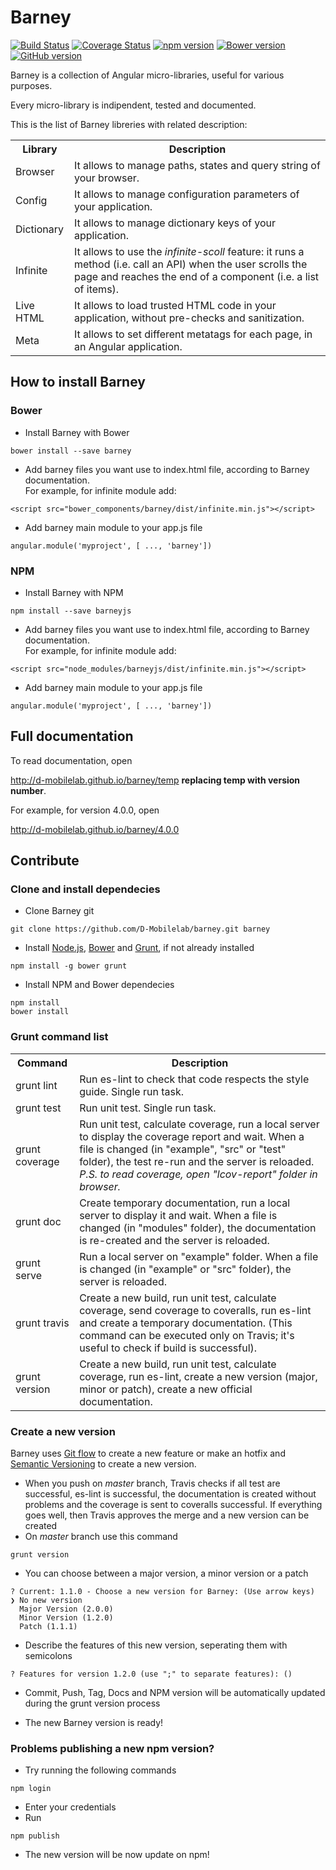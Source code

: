 # Barney

[![Build Status](https://travis-ci.org/D-Mobilelab/barney.svg?branch=master)](https://travis-ci.org/D-Mobilelab/barney)
[![Coverage Status](https://coveralls.io/repos/github/D-Mobilelab/barney/badge.svg?branch=master)](https://coveralls.io/github/D-Mobilelab/barney?branch=master)
[![npm version](https://badge.fury.io/js/barneyjs.svg)](https://badge.fury.io/js/barneyjs)
[![Bower version](https://badge.fury.io/bo/barney.svg)](https://badge.fury.io/bo/barney)
[![GitHub version](https://badge.fury.io/gh/D-Mobilelab%2Fbarney.svg)](https://badge.fury.io/gh/D-Mobilelab%2Fbarney)

Barney is a collection of Angular micro-libraries, useful for various purposes.

Every micro-library is indipendent, tested and documented.

This is the list of Barney libreries with related description: 

<table>
  <tr>
    <th>Library</th>
    <th>Description</th>
  </tr>
  <tr>
    <td>Browser</td>
    <td>It allows to manage paths, states and query string of your browser.</td>
  </tr>
  <tr>
    <td>Config</td>
    <td>It allows to manage configuration parameters of your application.</td>
  </tr>
  <tr>
    <td>Dictionary</td>
    <td>It allows to manage dictionary keys of your application.</td>
  </tr>
  <tr>
    <td>Infinite</td>
    <td>It allows to use the <i>infinite-scoll</i> feature: it runs a method (i.e. call an API) when the user scrolls the page and reaches the end of a component (i.e. a list of items).</td>
  </tr>
  <tr>
    <td>Live HTML</td>
    <td>It allows to load trusted HTML code in your application, without pre-checks and sanitization.</td>
  </tr>
  <tr>
    <td>Meta</td>
    <td>It allows to set different metatags for each page, in an Angular application.</td>
  </tr>
</table>

## How to install Barney
### Bower

- Install Barney with Bower
```
bower install --save barney
```
- Add barney files you want use to index.html file, according to Barney documentation.<br/>For example, for infinite module add:
```
<script src="bower_components/barney/dist/infinite.min.js"></script>
```
- Add barney main module to your app.js file
```
angular.module('myproject', [ ..., 'barney'])
```

### NPM

- Install Barney with NPM
```
npm install --save barneyjs
```
- Add barney files you want use to index.html file, according to Barney documentation.<br/>For example, for infinite module add:
```
<script src="node_modules/barneyjs/dist/infinite.min.js"></script>
```
- Add barney main module to your app.js file
```
angular.module('myproject', [ ..., 'barney'])
```

## Full documentation
To read documentation, open 

http://d-mobilelab.github.io/barney/temp  **replacing temp with version number**. 

For example, for version 4.0.0, open

http://d-mobilelab.github.io/barney/4.0.0 

## Contribute
### Clone and install dependecies
- Clone Barney git
```
git clone https://github.com/D-Mobilelab/barney.git barney
```
- Install [Node.js](https://nodejs.org), [Bower](http://bower.io/) and [Grunt](http://gruntjs.com/), if not already installed
```
npm install -g bower grunt
```
- Install NPM and Bower dependecies
```
npm install
bower install
```

### Grunt command list
<table>
  <tr>
    <th>Command</th>
    <th>Description</th>
  </tr>
  <tr>
    <td>grunt lint</td>
    <td>Run es-lint to check that code respects the style guide. Single run task.</td>
  </tr>
  <tr>
    <td>grunt test</td>
    <td>Run unit test. Single run task.</td>
  </tr>
  <tr>
    <td>grunt coverage</td>
    <td>Run unit test, calculate coverage, run a local server to display the coverage report and wait. When a file is changed (in "example", "src" or "test" folder), the test re-run and the server is reloaded. <br/><i>P.S. to read coverage, open "lcov-report" folder in browser.</i></td>
  </tr>
  <tr>
    <td>grunt doc</td>
    <td>Create temporary documentation, run a local server to display it and wait. When a file is changed (in "modules" folder), the documentation is re-created and the server is reloaded.</td>
  </tr>
  <tr>
    <td>grunt serve</td>
    <td>Run a local server on "example" folder. When a file is changed (in "example" or "src" folder), the server is reloaded.</td>
  </tr>
  <tr>
    <td>grunt travis</td>
    <td>Create a new build, run unit test, calculate coverage, send coverage to coveralls, run es-lint and create a temporary documentation. (This command can be executed only on Travis; it's useful to check if build is successful).</td>
  </tr>
  <tr>
    <td>grunt version</td>
    <td>Create a new build, run unit test, calculate coverage, run es-lint, create a new version (major, minor or patch), create a new official documentation.</td>
  </tr>
</table>

### Create a new version
Barney uses [Git flow](http://nvie.com/posts/a-successful-git-branching-model/) to create a new feature or make an hotfix and [Semantic Versioning](http://semver.org/) to create a new version.

- When you push on <i>master</i> branch, Travis checks if all test are successful, es-lint is successful, the documentation is created without problems and the coverage is sent to coveralls successful. If everything goes well, then Travis approves the merge and a new version can be created
- On <i>master</i> branch use this command
```
grunt version
```
- You can choose between a major version, a minor version or a patch
```
? Current: 1.1.0 - Choose a new version for Barney: (Use arrow keys)
❯ No new version 
  Major Version (2.0.0) 
  Minor Version (1.2.0) 
  Patch (1.1.1)
```
- Describe the features of this new version, seperating them with semicolons
```
? Features for version 1.2.0 (use ";" to separate features): ()
```
- Commit, Push, Tag, Docs and NPM version will be automatically updated during the grunt version process

- The new Barney version is ready!

### Problems publishing a new npm version?
 - Try running the following commands 
 ```
npm login
```
 - Enter your credentials
 - Run
 ```
npm publish
```
- The new version will be now update on npm!
